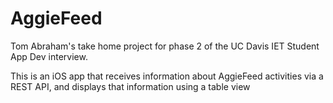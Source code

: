 # AggieFeed
Tom Abraham's take home project for phase 2 of the UC Davis IET Student App Dev interview.

This is an iOS app that receives information about AggieFeed activities via a REST API, and displays that information using a table view

